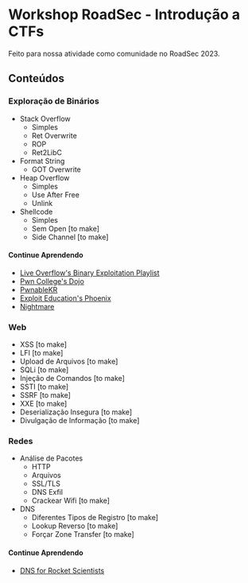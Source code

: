 # Workshop RoadSec - Introdução a CTFs

Feito para nossa atividade como comunidade no RoadSec 2023.

## Conteúdos

### Exploração de Binários

* Stack Overflow
	* Simples
	* Ret Overwrite
	* ROP
	* Ret2LibC
* Format String
	* GOT Overwrite
* Heap Overflow
	* Simples
	* Use After Free
	* Unlink
* Shellcode
	* Simples
	* Sem Open [to make]
	* Side Channel [to make]

#### Continue Aprendendo

* [Live Overflow's Binary Exploitation Playlist](https://www.youtube.com/playlist?list=PLhixgUqwRTjxglIswKp9mpkfPNfHkzyeN)
* [Pwn College's Dojo](https://dojo.pwn.college/)
* [PwnableKR](https://pwnable.kr/)
* [Exploit Education's Phoenix](https://exploit.education/phoenix/)
* [Nightmare](https://github.com/guyinatuxedo/nightmare)

### Web

* XSS [to make]
* LFI [to make]
* Upload de Arquivos [to make]
* SQLi [to make]
* Injeção de Comandos [to make]
* SSTI [to make]
* SSRF [to make]
* XXE [to make]
* Deserialização Insegura [to make]
* Divulgação de Informação [to make]

### Redes

* Análise de Pacotes
	* HTTP
	* Arquivos
	* SSL/TLS
	* DNS Exfil
	* Crackear Wifi [to make]
* DNS
	* Diferentes Tipos de Registro [to make]
	* Lookup Reverso [to make]
	* Forçar Zone Transfer [to make]

#### Continue Aprendendo

* [DNS for Rocket Scientists](https://www.zytrax.com/books/dns/)

